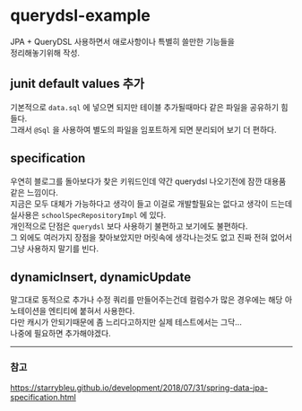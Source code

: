 # querydsl-example

JPA + QueryDSL 사용하면서 애로사항이나 특별히 쓸만한 기능들을  
정리해놓기위해 작성.

## junit default values 추가 

기본적으로 `data.sql` 에 넣으면 되지만 테이블 추가될때마다 같은 파일을 공유하기 힘들다.  
그래서 `@Sql` 을 사용하여 별도의 파일을 임포트하게 되면 분리되어 보기 더 편하다.  

## specification

우연히 블로그를 돌아보다가 찾은 키워드인데 약간 querydsl 나오기전에 잠깐 대용품같은 느낌이다.  
지금은 모두 대체가 가능하다고 생각이 들고 이걸로 개발할필요는 없다고 생각이 드는데  
실사용은 `schoolSpecRepositoryImpl` 에 있다.  
개인적으로 단점은 `querydsl` 보다 사용하기 불편하고 보기에도 불편하다.  
그 외에도 여러가지 장점을 찾아보았지만 머릿속에 생각나는것도 없고 진짜 전혀 없어서 그냥 사용하지 말기를 빈다.  

## dynamicInsert, dynamicUpdate

말그대로 동적으로 추가나 수정 쿼리를 만들어주는건데 컬럼수가 많은 경우에는 해당 아노테이션을 엔티티에 붙혀서 사용한다.  
다만 캐시가 안되기때문에 좀 느리다고하지만 실제 테스트에서는 그닥...  
나중에 필요하면 추가해야겠다.  

---

### 참고 

https://starrybleu.github.io/development/2018/07/31/spring-data-jpa-specification.html